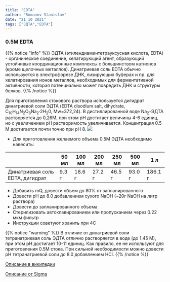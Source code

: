 ```yaml
---
title: "EDTA"
author: "Romanov Stanislav"
date: "21 10 2021"
tags: ["ЭДТА","EDTA"]
---
```


### 0.5M EDTA

{{% notice "info" %}}
ЭДТА (этилендиаминтетрауксусная кислота, EDTA) - органическое соединение, хелатирующий агент, образующий устойчивые координационные комплексы с большинством катионов (кроме щелочных металлов). Динатриевая соль EDTA обычно используется в электрофорезе ДНК, лизирующих буферах и пр. для хелатирования ионов металлов, необходимых для ферментативной активности, которая потенциально может повредить ДНК и структуры белков.
{{% /notice %}}

Для приготовления стокового раствора используется дигидрат динатриевой соли ЭДТА (EDTA disodium salt, dihydrate, C<sub>10</sub>H<sub>14</sub>N<sub>2</sub>O<sub>8</sub>Na<sub>2</sub>·2H<sub>2</sub>0, Mw=372,24). В дистиллированной воде Na<sub>2</sub>-ЭДТА растворяется до 0,26М, при этом pH достигает величины 4-6 единиц, но с увеличением pH растворимость увеличивается. Концентрация 0.5 М достигается почти точно при pH 8. ![](https://upload.wikimedia.org/wikipedia/commons/thumb/1/1e/Disodium_EDTA.svg/1920px-Disodium_EDTA.svg.png?classes=shadow&width=10pc)

-   Для приготовления желаемого объема 0.5М ЭДТА необходимо навесить:

|                                 | 50 мл | 100 мл | 200 мл | 250 мл | 500 мл | 1 л     |
|---------------------------------|-------|--------|--------|--------|--------|---------|
| Динатриевая соль EDTA, дигидрат | 9.3 г | 18.6 г | 27.2 г | 46.5 г | 93.0 г | 186.1 г |

-   Добавить mQ, довести объем до 80% от запланированного
-   Довести pH до 8.0 добавлением сухого NaOH (\~20г NaOH на литр раствора)
-   Довести до запланированного объема
-   Стерилизовать автоклавированием или пропусканием через 0.22 мкм фильтр
-   Инструкции советуют хранить при 4С

{{% notice "warning" %}}
В отличие от динатриевой соли тетранатриевая соль ЭДТА отлично растворяется в воде (до 1.45 М), при этом pH достигает 10-11 единиц. Как правило, ее не используют для приготовления 0.5М стока. При сильной необходимости можно довести pH тетранатриевой соли до 8.0 добавлением HCl.
{{% /notice %}}

[Описание в википедии](https://ru.wikipedia.org/wiki/%D0%94%D0%B8%D0%BD%D0%B0%D1%82%D1%80%D0%B8%D0%B5%D0%B2%D0%B0%D1%8F_%D1%81%D0%BE%D0%BB%D1%8C_%D1%8D%D1%82%D0%B8%D0%BB%D0%B5%D0%BD%D0%B4%D0%B8%D0%B0%D0%BC%D0%B8%D0%BD%D1%82%D0%B5%D1%82%D1%80%D0%B0%D1%83%D0%BA%D1%81%D1%83%D1%81%D0%BD%D0%BE%D0%B9_%D0%BA%D0%B8%D1%81%D0%BB%D0%BE%D1%82%D1%8B)

[Описание от Sigma](https://www.sigmaaldrich.com/deepweb/assets/sigmaaldrich/product/documents/390/176/e5513pis.pdf)

